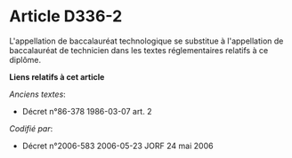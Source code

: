 # Article D336-2

L'appellation de baccalauréat technologique se substitue à l'appellation de baccalauréat de technicien dans les textes
réglementaires relatifs à ce diplôme.

**Liens relatifs à cet article**

_Anciens textes_:

  - Décret n°86-378 1986-03-07 art. 2

_Codifié par_:

  - Décret n°2006-583 2006-05-23 JORF 24 mai 2006
